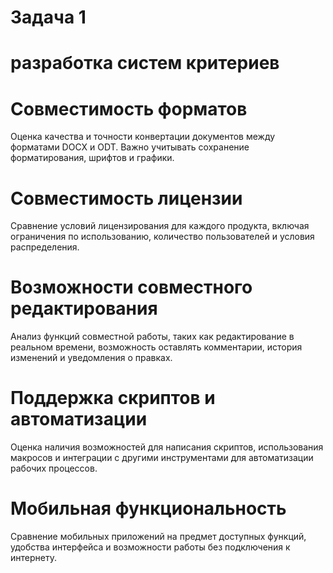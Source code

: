 # Задача 1
# разработка систем критериев

# Совместимость форматов  
Оценка качества и точности конвертации документов между форматами DOCX и ODT. Важно учитывать сохранение форматирования, шрифтов и графики.

# Совместимость лицензии  
Сравнение условий лицензирования для каждого продукта, включая ограничения по использованию, количество пользователей и условия распределения.

# Возможности совместного редактирования  
Анализ функций совместной работы, таких как редактирование в реальном времени, возможность оставлять комментарии, история изменений и уведомления о правках.

# Поддержка скриптов и автоматизации  
Оценка наличия возможностей для написания скриптов, использования макросов и интеграции с другими инструментами для автоматизации рабочих процессов.

# Мобильная функциональность  
Сравнение мобильных приложений на предмет доступных функций, удобства интерфейса и возможности работы без подключения к интернету.